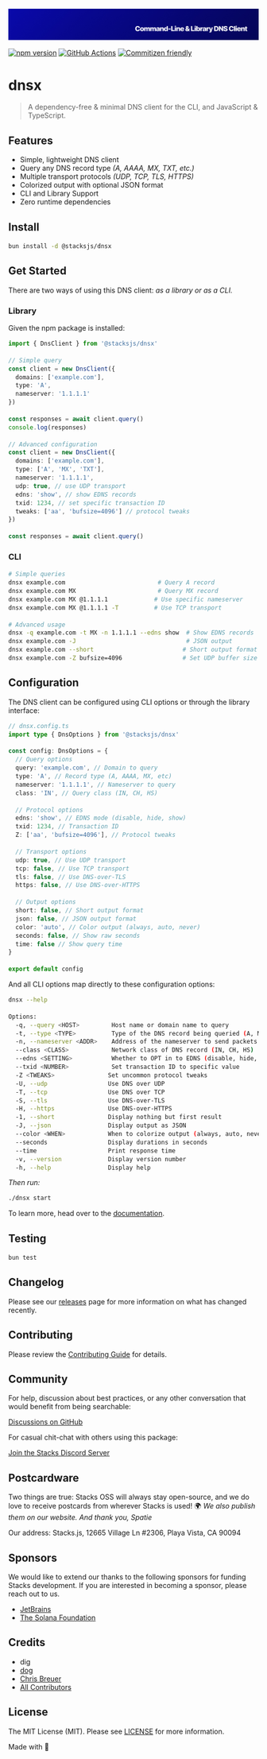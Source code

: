 <p align="center"><img src="https://github.com/stacksjs/dnsx/blob/main/.github/art/cover.jpg?raw=true" alt="Social Card of this repo"></p>

[![npm version][npm-version-src]][npm-version-href]
[![GitHub Actions][github-actions-src]][github-actions-href]
[![Commitizen friendly](https://img.shields.io/badge/commitizen-friendly-brightgreen.svg)](http://commitizen.github.io/cz-cli/)
<!-- [![npm downloads][npm-downloads-src]][npm-downloads-href] -->
<!-- [![Codecov][codecov-src]][codecov-href] -->

# dnsx

> A dependency-free & minimal DNS client for the CLI, and JavaScript & TypeScript.

## Features

- Simple, lightweight DNS client
- Query any DNS record type _(A, AAAA, MX, TXT, etc.)_
- Multiple transport protocols _(UDP, TCP, TLS, HTTPS)_
- Colorized output with optional JSON format
- CLI and Library Support
- Zero runtime dependencies

## Install

```bash
bun install -d @stacksjs/dnsx
```

## Get Started

There are two ways of using this DNS client: _as a library or as a CLI._

### Library

Given the npm package is installed:

```ts
import { DnsClient } from '@stacksjs/dnsx'

// Simple query
const client = new DnsClient({
  domains: ['example.com'],
  type: 'A',
  nameserver: '1.1.1.1'
})

const responses = await client.query()
console.log(responses)

// Advanced configuration
const client = new DnsClient({
  domains: ['example.com'],
  type: ['A', 'MX', 'TXT'],
  nameserver: '1.1.1.1',
  udp: true, // use UDP transport
  edns: 'show', // show EDNS records
  txid: 1234, // set specific transaction ID
  tweaks: ['aa', 'bufsize=4096'] // protocol tweaks
})

const responses = await client.query()
```

### CLI

```bash
# Simple queries
dnsx example.com                          # Query A record
dnsx example.com MX                       # Query MX record
dnsx example.com MX @1.1.1.1             # Use specific nameserver
dnsx example.com MX @1.1.1.1 -T          # Use TCP transport

# Advanced usage
dnsx -q example.com -t MX -n 1.1.1.1 --edns show  # Show EDNS records
dnsx example.com -J                               # JSON output
dnsx example.com --short                         # Short output format
dnsx example.com -Z bufsize=4096                 # Set UDP buffer size
```

## Configuration

The DNS client can be configured using CLI options or through the library interface:

```ts
// dnsx.config.ts
import type { DnsOptions } from '@stacksjs/dnsx'

const config: DnsOptions = {
  // Query options
  query: 'example.com', // Domain to query
  type: 'A', // Record type (A, AAAA, MX, etc)
  nameserver: '1.1.1.1', // Nameserver to query
  class: 'IN', // Query class (IN, CH, HS)

  // Protocol options
  edns: 'show', // EDNS mode (disable, hide, show)
  txid: 1234, // Transaction ID
  Z: ['aa', 'bufsize=4096'], // Protocol tweaks

  // Transport options
  udp: true, // Use UDP transport
  tcp: false, // Use TCP transport
  tls: false, // Use DNS-over-TLS
  https: false, // Use DNS-over-HTTPS

  // Output options
  short: false, // Short output format
  json: false, // JSON output format
  color: 'auto', // Color output (always, auto, never)
  seconds: false, // Show raw seconds
  time: false // Show query time
}

export default config
```

And all CLI options map directly to these configuration options:

```bash
dnsx --help

Options:
  -q, --query <HOST>         Host name or domain name to query
  -t, --type <TYPE>          Type of the DNS record being queried (A, MX, NS...)
  -n, --nameserver <ADDR>    Address of the nameserver to send packets to
  --class <CLASS>            Network class of DNS record (IN, CH, HS)
  --edns <SETTING>           Whether to OPT in to EDNS (disable, hide, show)
  --txid <NUMBER>            Set transaction ID to specific value
  -Z <TWEAKS>               Set uncommon protocol tweaks
  -U, --udp                 Use DNS over UDP
  -T, --tcp                 Use DNS over TCP
  -S, --tls                 Use DNS-over-TLS
  -H, --https               Use DNS-over-HTTPS
  -1, --short               Display nothing but first result
  -J, --json                Display output as JSON
  --color <WHEN>            When to colorize output (always, auto, never)
  --seconds                 Display durations in seconds
  --time                    Print response time
  -v, --version             Display version number
  -h, --help                Display help
```

_Then run:_

```bash
./dnsx start
```

To learn more, head over to the [documentation](https://reverse-proxy.sh/).

## Testing

```bash
bun test
```

## Changelog

Please see our [releases](https://github.com/stacksjs/stacks/releases) page for more information on what has changed recently.

## Contributing

Please review the [Contributing Guide](https://github.com/stacksjs/contributing) for details.

## Community

For help, discussion about best practices, or any other conversation that would benefit from being searchable:

[Discussions on GitHub](https://github.com/stacksjs/stacks/discussions)

For casual chit-chat with others using this package:

[Join the Stacks Discord Server](https://discord.gg/stacksjs)

## Postcardware

Two things are true: Stacks OSS will always stay open-source, and we do love to receive postcards from wherever Stacks is used! 🌍 _We also publish them on our website. And thank you, Spatie_

Our address: Stacks.js, 12665 Village Ln #2306, Playa Vista, CA 90094

## Sponsors

We would like to extend our thanks to the following sponsors for funding Stacks development. If you are interested in becoming a sponsor, please reach out to us.

- [JetBrains](https://www.jetbrains.com/)
- [The Solana Foundation](https://solana.com/)

## Credits

- dig
- [dog](https://github.com/ogham/dog)
- [Chris Breuer](https://github.com/chrisbbreuer)
- [All Contributors](../../contributors)

## License

The MIT License (MIT). Please see [LICENSE](https://github.com/stacksjs/stacks/tree/main/LICENSE.md) for more information.

Made with 💙

<!-- Badges -->
[npm-version-src]: https://img.shields.io/npm/v/dnsx?style=flat-square
[npm-version-href]: https://npmjs.com/package/dnsx
[github-actions-src]: https://img.shields.io/github/actions/workflow/status/stacksjs/dnsx/ci.yml?style=flat-square&branch=main
[github-actions-href]: https://github.com/stacksjs/dnsx/actions?query=workflow%3Aci

<!-- [codecov-src]: https://img.shields.io/codecov/c/gh/stacksjs/dnsx/main?style=flat-square
[codecov-href]: https://codecov.io/gh/stacksjs/dnsx -->
